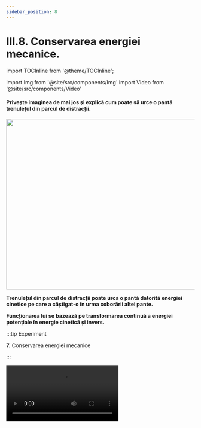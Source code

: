 ```yaml
---
sidebar_position: 8
---
```


# III.8. Conservarea energiei mecanice.



import TOCInline from '@theme/TOCInline';

<TOCInline toc={toc} />


import Img from '@site/src/components/Img'
import Video from '@site/src/components/Video'


#### Privește imaginea de mai jos și explică cum poate să urce o pantă trenulețul din parcul de distracții.


<Img src="fizica/clasa7/capitolul3/3_8_Poza1_ParcDistractii_MontaigneRusse_vers4.jpg" width="1000" height="456" />

**Trenulețul din parcul de distracții poate urca o pantă datorită energiei cinetice pe care a câștigat-o în urma coborârii altei pante.**
 
**Funcționarea lui se bazează pe transformarea continuă a energiei potențiale în energie cinetică și invers.**





:::tip Experiment

**7.** Conservarea energiei mecanice

:::


<Video src="https://www.youtube.com/embed/PnHu_uvbf5E" />


<br></br>

**Materiale necesare:** sticlă cu apă, elastic, masă.
 

**Descrierea experimentului:** 

- Leagă un elastic, de lungime egală cu înălțimea unei mese, de gura sticlei.

- Pune sticla pe masă și las-o să cadă liber. 

- Ce observi ?



:::note Observaţie

Sticla cade, dar nu lovește podeaua.

:::



**Concluzia experimentului:**

Sticla pe masă, fiind la o anumită înălțime față de sol, are energie potențială gravitațională. Când începe să coboare, scade energie potențială gravitațională a ei, însă elasticul se întinde și crește energie potențială elastică.

Deci energia potențială gravitațională se transformă în energie potențială elastică și de aceea sticla nu ajunge pe podea, cum se întâmplă cu alte corpuri lăsate să cadă.

Aceeași situație are loc la saltul cu coarda elastică (Bungee-jumping ).



<br></br>





:::tip Experiment

**8.** Piulița uriașă și conservarea energiei 

:::


<Video src="https://www.youtube.com/embed/kxiIlPVuiIE" />


<br></br>

**Materiale necesare:** o piuliță (o bilă), ață.
 

**Descrierea experimentului:** 

- Leagă ața de piulița și fixează firul pe marginea blatului unei mese.

- Ridică piulița într-o parte la o anumită înălțime și dă-i drumul.
 
- Ce observi ?



:::note Observaţie

Piulița începe să coboare și apoi urcă în cealaltă parte la aceeași înălțime la care am ridicat-o.

:::



**Concluzia experimentului:**

Firul cu piuliță, fiind la o anumită înălțime față de sol, are energie potențială gravitațională. Când începe să coboare, scade energie potențială gravitațională a ei, dar crește energie cinetică a ei, devenind maximă când trece prin dreptul poziției de echilibru ( verticală ). Apoi piulița începe să urce în cealaltă parte din cauza transformării energiei cinetice în energie potențială gravitațională.  Procesul s-ar repeta la nesfârșit dacă între firul cu piuliță și aerul atmosferic n-ar exista forță de  frecare. 

Aceeași situație are loc în parcul de distracții, când trenulețul urcă o pantă datorită energiei cinetice pe care a câștigat-o în urma coborârii altei pante.




:::important Enunț


**Legea conservării energiei mecanice:**
 
**“Energia mecanică a unui corp se conservă dacă asupra sa acționează numai forțe conservative.“**


<Img className="img-responsive4" src="fizica/clasa7/capitolul3/3_8_Poza1bis_LegeaConservariiEnergiei_vers3.jpg" width="1000" height="60" />



:::



:::note Observaţie

Energia se transformă dintr-o formă în alta. Ea nu poate fi creată, nici distrusă. Chimistul francez, **Antoine Lavoisier,** este autorul expresiei : **“În natură nimic nu se pierde, nimic nu se câștigă, totul se transformă.”**

**Deci Universul conține o energie constantă.**

:::







:::caution Problemă rezolvată

1) Un pendul gravitațional este tras lateral la 0,3 m față de poziția de echilibru (verticală). Cu ce viteză va trece pendulul prin dreptul poziției de echilibru (starea 2) ? 



#### Rezolvare:


- Desenăm mișcarea pendulului de la prima poziție (când este la înălțimea h) până la a doua poziție (când trece prin poziția de echilibru):


<Img className="img-responsive4" src="fizica/clasa7/capitolul3/3_8_Poza2_ReprezentareaGrafica_ProblemaModel12_vers3.jpg" width="1000" height="533" />




- Scriem datele problemei și transformăm în SI :

  - v = ?

  - h = 0,3 m

- Calculăm energia mecanică a pendulului în cele două stări:


<Img className="img-responsive4" src="fizica/clasa7/capitolul3/3_8_Poza3_Calcul_ProblemaModel12_vers3.jpg" width="1000" height="280" />


- Scriem ecuația legii conservării energiei mecanice și înlocuim datele problemei.  

<Img className="img-responsive4" src="fizica/clasa7/capitolul3/3_8_Poza4_EcuatiaLegiiConservariiMecanice_ProblemaModel12_vers3.jpg" width="1000" height="147" />



<Video src="https://www.youtube.com/embed/_k8HtSGHjG0" />


:::



<br></br>
<br></br>


